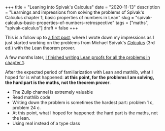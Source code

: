 +++
title = "Leaning into Spivak's Calculus"
date = "2020-11-13"
description = "Learnings and impressions from solving the problems of Spivak's Calculus chapter 1, basic properties of numbers in Lean"
slug = "spivak-calculus-basic-properties-of-numbers-retrospective"
tags = ["maths", "spivak-calculus"]
draft = false
+++

This is a follow up to [a first post](/intro/), where I wrote down my
impressions as I just started working on the problems from Michael Spivak's
[_Calculus_](https://www.goodreads.com/book/show/328645.Calculus) (3rd ed.) with the Lean theorem prover.

A few months later, [I finished writing Lean proofs for all the problems in chapter 1](https://github.com/tomhoule/spivak-calculus/).

After the expected period of familiarization with Lean and
mathlib, what I hoped for is what happened: **at this point, for the problems I
am solving, the hard part is the maths, not the theorem prover**.

- The Zulip channel is extremely valuable
- Read mathlib code
- Writing down the problem is sometimes the hardest part: problem 1 c, problem
  24 c.
- At this point, what I hoped for happened: the hard part is the maths, not the
  lean.
- Using real instead of a type class
